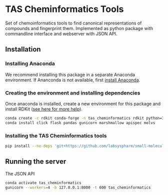 # TAS Cheminformatics Tools

Set of chemoinformatics tools to find canonical representations of compounds
and fingerprint them. Implemented as python package with commandline interface
and webserver with JSON API.

## Installation

### Installing Anaconda

We recommend installing this package in a separate Anaconda environment. If Ananconda is not
available, first [install Anaconda](https://conda.io/projects/conda/en/latest/user-guide/install/index.html).

### Creating the environment and installing dependencies

Once anaconda is installed, create a new environment for this package and install RDKit
([see here for more help](https://www.rdkit.org/docs/Install.html)).

```bash
conda create -c rdkit conda-forge -n tas_cheminformatics rdkit python=3.7
conda install click flask pandas gunicorn marshmallow apispec molvs
```

### Installing the TAS Cheminformatics tools

```bash
pip install --no-deps 'git+https://github.com/labsyspharm/small-molecule-suite-maintenance.git#egg=tas_cheminformatics&subdirectory=cheminformatics'
```

## Running the server

The JSON API

```bash
conda activate tas_cheminformatics
gunicorn --workers=4 -b 127.0.0.1:8000 -t 600 tas_cheminformatics
```
